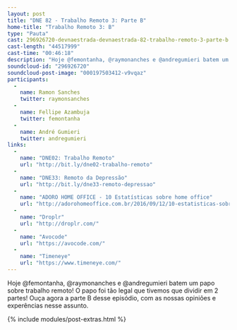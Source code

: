 ```yaml
---
layout: post
title: "DNE 82 - Trabalho Remoto 3: Parte B"
home-title: "Trabalho Remoto 3: B"
type: "Pauta"
cast: 296926720-devnaestrada-devnaestrada-82-trabalho-remoto-3-parte-b.mp3
cast-length: "44517999"
cast-time: "00:46:18"
description: "Hoje @femontanha, @raymonanches e @andregumieri batem um papo sobre trabalho remoto! O papo foi tão legal que tivemos que dividir em 2 partes! Ouça agora a parte B desse episódio, com as nossas opiniões e experências nesse assunto."
soundcloud-id: "296926720"
soundcloud-post-image: "000197503412-v9vqaz"
participants:
  -
    name: Ramon Sanches
    twitter: raymonsanches
  -
    name: Fellipe Azambuja
    twitter: femontanha
  -
    name: André Gumieri
    twitter: andregumieri
links:
  -
    name: "DNE02: Trabalho Remoto"
    url: "http://bit.ly/dne02-trabalho-remoto"
  -
    name: "DNE33: Remoto da Depressão"
    url: "http://bit.ly/dne33-remoto-depressao"
  -
    name: "ADORO HOME OFFICE - 10 Estatísticas sobre home office"
    url: "http://adorohomeoffice.com.br/2016/09/12/10-estatisticas-sobre-home-office/"
  -
    name: "Droplr"
    url: "http://droplr.com/"
  -
    name: "Avocode"
    url: "https://avocode.com/"
  -
    name: "Timeneye"
    url: "https://www.timeneye.com/"
---
```


Hoje @femontanha, @raymonanches e @andregumieri batem um papo sobre trabalho remoto! O papo foi tão legal que tivemos que dividir em 2 partes! Ouça agora a parte B desse episódio, com as nossas opiniões e experências nesse assunto.

{% include modules/post-extras.html %}
